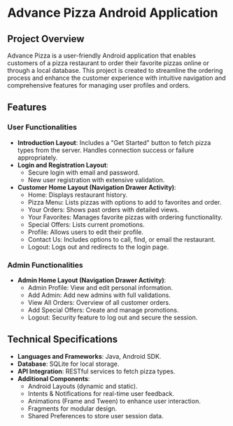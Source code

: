 # Advance Pizza Android Application

## Project Overview
Advance Pizza is a user-friendly Android application that enables customers of a pizza restaurant to order their favorite pizzas online or through a local database. This project is created to streamline the ordering process and enhance the customer experience with intuitive navigation and comprehensive features for managing user profiles and orders.

## Features

### User Functionalities
- **Introduction Layout**: Includes a "Get Started" button to fetch pizza types from the server. Handles connection success or failure appropriately.
- **Login and Registration Layout**:
  - Secure login with email and password.
  - New user registration with extensive validation.
- **Customer Home Layout (Navigation Drawer Activity)**:
  - Home: Displays restaurant history.
  - Pizza Menu: Lists pizzas with options to add to favorites and order.
  - Your Orders: Shows past orders with detailed views.
  - Your Favorites: Manages favorite pizzas with ordering functionality.
  - Special Offers: Lists current promotions.
  - Profile: Allows users to edit their profile.
  - Contact Us: Includes options to call, find, or email the restaurant.
  - Logout: Logs out and redirects to the login page.

### Admin Functionalities
- **Admin Home Layout (Navigation Drawer Activity)**:
  - Admin Profile: View and edit personal information.
  - Add Admin: Add new admins with full validations.
  - View All Orders: Overview of all customer orders.
  - Add Special Offers: Create and manage promotions.
  - Logout: Security feature to log out and secure the session.

## Technical Specifications
- **Languages and Frameworks**: Java, Android SDK.
- **Database**: SQLite for local storage.
- **API Integration**: RESTful services to fetch pizza types.
- **Additional Components**:
  - Android Layouts (dynamic and static).
  - Intents & Notifications for real-time user feedback.
  - Animations (Frame and Tween) to enhance user interaction.
  - Fragments for modular design.
  - Shared Preferences to store user session data.
